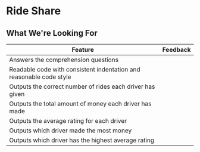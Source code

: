 # Ride Share
## What We're Looking For

Feature 	| Feedback
---	      | ---
Answers the comprehension questions |
Readable code with consistent indentation and reasonable code style |
Outputs the correct number of rides each driver has given |
Outputs the total amount of money each driver has made |
Outputs the average rating for each driver |
Outputs which driver made the most money |
Outputs which driver has the highest average rating |

